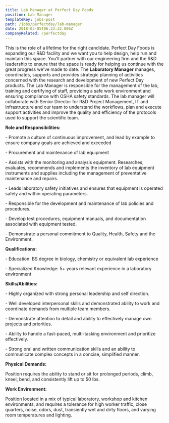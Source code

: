 ```yaml
---
title: Lab Manager at Perfect Day Foods
position: Lab Manager
templateKey: jobs-post
path: /jobs/perfectday/lab-manager
date: 2018-03-05T06:23:32.006Z
companyRelated: /perfectday
---
```

This is the role of a lifetime for the right candidate.  Perfect Day Foods is expanding our R&D facility and we want you to help design, help run and maintain this space.   You’ll partner with our engineering firm and the R&D leadership to ensure that the space is ready for helping us continue with the great progress we've made to date.  The **Laboratory Manager** manages, coordinates, supports and provides strategic planning of activities concerned with the research and development of new Perfect Day products.  The Lab Manager is responsible for the management of the lab, training and certifying of staff, providing a safe work environment and ensuring compliance with OSHA safety standards.   The lab manager will collaborate with Senior Director for R&D Project Management, IT and Infrastructure and our team to understand the workflows, plan and execute support activities and improve the quality and efficiency of the protocols used to support the scientific team.



**Role and Responsibilities:**

\- Promote a culture of continuous improvement, and lead by example to ensure company goals are achieved and exceeded

\- Procurement and maintenance of lab equipment

\- Assists with the monitoring and analysis equipment. Researches, evaluates, recommends and implements the inventory of lab equipment instruments and supplies including the management of preventative maintenance and repairs.

\- Leads laboratory safety initiatives and ensures that equipment is operated safely and within operating parameters.

\- Responsible for the development and maintenance of lab policies and procedures.

\- Develop test procedures, equipment manuals, and documentation associated with equipment tested.

\- Demonstrate a personal commitment to Quality, Health, Safety and the Environment. 



**Qualifications:**

\- Education: BS degree in biology, chemistry or equivalent lab experience

\- Specialized Knowledge: 5+ years relevant experience in a laboratory environment



**Skills/Abilities:**

\- Highly organized with strong personal leadership and self direction.

\- Well developed interpersonal skills and demonstrated ability to work and coordinate demands from multiple team members.

\- Demonstrate attention to detail and ability to effectively manage own projects and priorities.

\- Ability to handle a fast-paced, multi-tasking environment and prioritize effectively.

\- Strong oral and written communication skills and an ability to communicate complex concepts in a concise, simplified manner.



**Physical Demands:**

Position requires the ability to stand or sit for prolonged periods, climb, kneel, bend, and consistently lift up to 50 lbs.



**Work Environment:**

Position located in a mix of typical laboratory, workshop and kitchen environments, and requires a tolerance for high worker traffic, close quarters, noise, odors, dust, transiently wet and dirty floors, and varying room temperatures and lighting.
